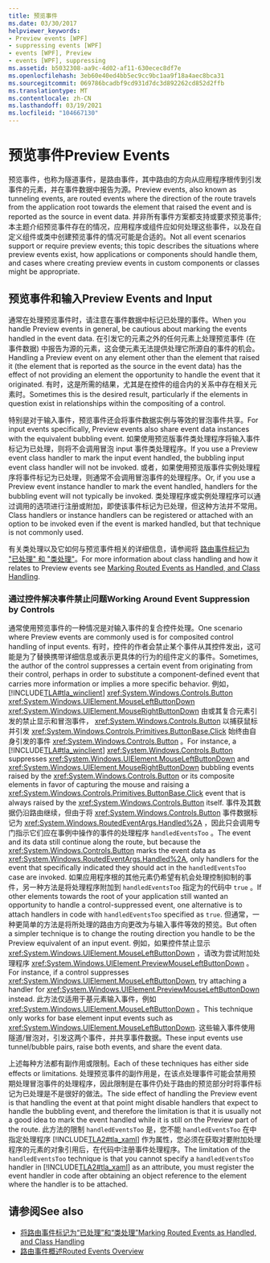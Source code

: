 ```yaml
---
title: 预览事件
ms.date: 03/30/2017
helpviewer_keywords:
- Preview events [WPF]
- suppressing events [WPF]
- events [WPF], Preview
- events [WPF], suppressing
ms.assetid: b5032308-aa9c-4d02-af11-630ecec8df7e
ms.openlocfilehash: 3eb60e40ed4bb5ec9cc9bc1aa9f18a4aec8bca31
ms.sourcegitcommit: 069786bcadbf9cd931d7dc3d892262cd852d2ffb
ms.translationtype: MT
ms.contentlocale: zh-CN
ms.lasthandoff: 03/19/2021
ms.locfileid: "104667130"
---
```

# <a name="preview-events"></a><span data-ttu-id="10bbc-102">预览事件</span><span class="sxs-lookup"><span data-stu-id="10bbc-102">Preview Events</span></span>
<span data-ttu-id="10bbc-103">预览事件，也称为隧道事件，是路由事件，其中路由的方向从应用程序根传到引发事件的元素，并在事件数据中报告为源。</span><span class="sxs-lookup"><span data-stu-id="10bbc-103">Preview events, also known as tunneling events, are routed events where the direction of the route travels from the application root towards the element that raised the event and is reported as the source in event data.</span></span> <span data-ttu-id="10bbc-104">并非所有事件方案都支持或要求预览事件;本主题介绍预览事件存在的情况，应用程序或组件应如何处理这些事件，以及在自定义组件或类中创建预览事件的情况可能是合适的。</span><span class="sxs-lookup"><span data-stu-id="10bbc-104">Not all event scenarios support or require preview events; this topic describes the situations where preview events exist, how applications or components should handle them, and cases where creating preview events in custom components or classes might be appropriate.</span></span>  
  
## <a name="preview-events-and-input"></a><span data-ttu-id="10bbc-105">预览事件和输入</span><span class="sxs-lookup"><span data-stu-id="10bbc-105">Preview Events and Input</span></span>  
 <span data-ttu-id="10bbc-106">通常在处理预览事件时，请注意在事件数据中标记已处理的事件。</span><span class="sxs-lookup"><span data-stu-id="10bbc-106">When you handle Preview events in general, be cautious about marking the events handled in the event data.</span></span> <span data-ttu-id="10bbc-107">在引发它的元素之外的任何元素上处理预览事件 (在事件数据) 中报告为源的元素，这会使元素无法提供处理它所源自的事件的机会。</span><span class="sxs-lookup"><span data-stu-id="10bbc-107">Handling a Preview event on any element other than the element that raised it (the element that is reported as the source in the event data) has the effect of not providing an element the opportunity to handle the event that it originated.</span></span> <span data-ttu-id="10bbc-108">有时，这是所需的结果，尤其是在控件的组合内的关系中存在相关元素时。</span><span class="sxs-lookup"><span data-stu-id="10bbc-108">Sometimes this is the desired result, particularly if the elements in question exist in relationships within the compositing of a control.</span></span>  
  
 <span data-ttu-id="10bbc-109">特别是对于输入事件，预览事件还会将事件数据实例与等效的冒泡事件共享。</span><span class="sxs-lookup"><span data-stu-id="10bbc-109">For input events specifically, Preview events also share event data instances with the equivalent bubbling event.</span></span> <span data-ttu-id="10bbc-110">如果使用预览版事件类处理程序将输入事件标记为已处理，则将不会调用冒泡 input 事件类处理程序。</span><span class="sxs-lookup"><span data-stu-id="10bbc-110">If you use a Preview event class handler to mark the input event handled, the bubbling input event class handler will not be invoked.</span></span> <span data-ttu-id="10bbc-111">或者，如果使用预览版事件实例处理程序将事件标记为已处理，则通常不会调用冒泡事件的处理程序。</span><span class="sxs-lookup"><span data-stu-id="10bbc-111">Or, if you use a Preview event instance handler to mark the event handled, handlers for the bubbling event will not typically be invoked.</span></span> <span data-ttu-id="10bbc-112">类处理程序或实例处理程序可以通过调用的选项进行注册或附加，即使该事件标记为已处理，但这种方法并不常用。</span><span class="sxs-lookup"><span data-stu-id="10bbc-112">Class handlers or instance handlers can be registered or attached with an option to be invoked even if the event is marked handled, but that technique is not commonly used.</span></span>  
  
 <span data-ttu-id="10bbc-113">有关类处理以及它如何与预览事件相关的详细信息，请参阅将 [路由事件标记为 "已处理" 和 "类处理"](marking-routed-events-as-handled-and-class-handling.md)。</span><span class="sxs-lookup"><span data-stu-id="10bbc-113">For more information about class handling and how it relates to Preview events see [Marking Routed Events as Handled, and Class Handling](marking-routed-events-as-handled-and-class-handling.md).</span></span>  
  
### <a name="working-around-event-suppression-by-controls"></a><span data-ttu-id="10bbc-114">通过控件解决事件禁止问题</span><span class="sxs-lookup"><span data-stu-id="10bbc-114">Working Around Event Suppression by Controls</span></span>  
 <span data-ttu-id="10bbc-115">通常使用预览事件的一种情况是对输入事件的复合控件处理。</span><span class="sxs-lookup"><span data-stu-id="10bbc-115">One scenario where Preview events are commonly used is for composited control handling of input events.</span></span> <span data-ttu-id="10bbc-116">有时，控件的作者会禁止某个事件从其控件发出，这可能是为了替换携带详细信息或表示更具体的行为的组件定义的事件。</span><span class="sxs-lookup"><span data-stu-id="10bbc-116">Sometimes, the author of the control suppresses a certain event from originating from their control, perhaps in order to substitute a component-defined event that carries more information or implies a more specific behavior.</span></span> <span data-ttu-id="10bbc-117">例如， [!INCLUDE[TLA#tla_winclient](../../../includes/tlasharptla-winclient-md.md)] <xref:System.Windows.Controls.Button> <xref:System.Windows.UIElement.MouseLeftButtonDown> <xref:System.Windows.UIElement.MouseRightButtonDown> 由或其复合元素引发的禁止显示和冒泡事件， <xref:System.Windows.Controls.Button> 以捕获鼠标并引发 <xref:System.Windows.Controls.Primitives.ButtonBase.Click> 始终由自身引发的事件 <xref:System.Windows.Controls.Button> 。</span><span class="sxs-lookup"><span data-stu-id="10bbc-117">For instance, a [!INCLUDE[TLA#tla_winclient](../../../includes/tlasharptla-winclient-md.md)] <xref:System.Windows.Controls.Button> suppresses <xref:System.Windows.UIElement.MouseLeftButtonDown> and <xref:System.Windows.UIElement.MouseRightButtonDown> bubbling events raised by the <xref:System.Windows.Controls.Button> or its composite elements in favor of capturing the mouse and raising a <xref:System.Windows.Controls.Primitives.ButtonBase.Click> event that is always raised by the <xref:System.Windows.Controls.Button> itself.</span></span> <span data-ttu-id="10bbc-118">事件及其数据仍沿路由继续，但由于将 <xref:System.Windows.Controls.Button> 事件数据标记为 <xref:System.Windows.RoutedEventArgs.Handled%2A> ，因此只会调用专门指示它们应在事例中操作的事件的处理程序 `handledEventsToo` 。</span><span class="sxs-lookup"><span data-stu-id="10bbc-118">The event and its data still continue along the route, but because the <xref:System.Windows.Controls.Button> marks the event data as <xref:System.Windows.RoutedEventArgs.Handled%2A>, only handlers for the event that specifically indicated they should act in the `handledEventsToo` case  are invoked.</span></span>  <span data-ttu-id="10bbc-119">如果应用程序根的其他元素仍希望有机会处理控制抑制的事件，另一种方法是将处理程序附加到 `handledEventsToo` 指定为的代码中 `true` 。</span><span class="sxs-lookup"><span data-stu-id="10bbc-119">If other elements towards the root of your application still wanted an opportunity to handle a control-suppressed event, one alternative is to attach handlers in code with `handledEventsToo` specified as `true`.</span></span> <span data-ttu-id="10bbc-120">但通常，一种更简单的方法是将所处理的路由方向更改为与输入事件等效的预览。</span><span class="sxs-lookup"><span data-stu-id="10bbc-120">But often a simpler technique is to change the routing direction you handle to be the Preview equivalent of an input event.</span></span> <span data-ttu-id="10bbc-121">例如，如果控件禁止显示 <xref:System.Windows.UIElement.MouseLeftButtonDown> ，请改为尝试附加处理程序 <xref:System.Windows.UIElement.PreviewMouseLeftButtonDown> 。</span><span class="sxs-lookup"><span data-stu-id="10bbc-121">For instance, if a control suppresses <xref:System.Windows.UIElement.MouseLeftButtonDown>, try attaching a handler for <xref:System.Windows.UIElement.PreviewMouseLeftButtonDown> instead.</span></span> <span data-ttu-id="10bbc-122">此方法仅适用于基元素输入事件，例如 <xref:System.Windows.UIElement.MouseLeftButtonDown> 。</span><span class="sxs-lookup"><span data-stu-id="10bbc-122">This technique only works for base element input events such as <xref:System.Windows.UIElement.MouseLeftButtonDown>.</span></span> <span data-ttu-id="10bbc-123">这些输入事件使用隧道/冒泡对，引发这两个事件，并共享事件数据。</span><span class="sxs-lookup"><span data-stu-id="10bbc-123">These input events use tunnel/bubble pairs, raise both events, and share the event data.</span></span>  
  
 <span data-ttu-id="10bbc-124">上述每种方法都有副作用或限制。</span><span class="sxs-lookup"><span data-stu-id="10bbc-124">Each of these techniques has either side effects or limitations.</span></span> <span data-ttu-id="10bbc-125">处理预览事件的副作用是，在该点处理事件可能会禁用预期处理冒泡事件的处理程序，因此限制是在事件仍处于路由的预览部分时将事件标记为已处理是不是很好的做法。</span><span class="sxs-lookup"><span data-stu-id="10bbc-125">The side effect of handling the Preview event is that handling the event at that point might disable handlers that expect to handle the bubbling event, and therefore the limitation is that it is usually not a good idea to mark the event handled while it is still on the Preview part of the route.</span></span> <span data-ttu-id="10bbc-126">此方法的限制 `handledEventsToo` 是，您不能 `handledEventsToo` 在中指定处理程序 [!INCLUDE[TLA2#tla_xaml](../../../includes/tla2sharptla-xaml-md.md)] 作为属性，您必须在获取对要附加处理程序的元素的对象引用后，在代码中注册事件处理程序。</span><span class="sxs-lookup"><span data-stu-id="10bbc-126">The limitation of the `handledEventsToo` technique is that you cannot specify a `handledEventsToo` handler in [!INCLUDE[TLA2#tla_xaml](../../../includes/tla2sharptla-xaml-md.md)] as an attribute, you must register the event handler in code after obtaining an object reference to the element where the handler is to be attached.</span></span>  
  
## <a name="see-also"></a><span data-ttu-id="10bbc-127">请参阅</span><span class="sxs-lookup"><span data-stu-id="10bbc-127">See also</span></span>

- [<span data-ttu-id="10bbc-128">将路由事件标记为“已处理”和“类处理”</span><span class="sxs-lookup"><span data-stu-id="10bbc-128">Marking Routed Events as Handled, and Class Handling</span></span>](marking-routed-events-as-handled-and-class-handling.md)
- [<span data-ttu-id="10bbc-129">路由事件概述</span><span class="sxs-lookup"><span data-stu-id="10bbc-129">Routed Events Overview</span></span>](routed-events-overview.md)
